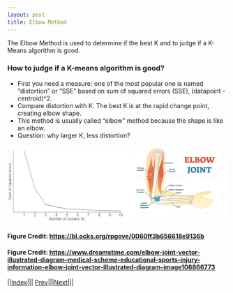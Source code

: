 ```yaml
---
layout: post
title: Elbow Method
---
```


The Elbow Method is used to determine if the best K and to judge if a K-Means algorithm is good.

### How to judge if a K-means algorithm is good?

- First you need a measure: one of the most popular one is named “distortion” or “SSE” based on sum of squared errors (SSE), (datapoint - centroid)^2.
- Compare distortion with K. The best K is at the rapid change point, creating elbow shape.
- This method is usually called “elbow” method because the shape is like an elbow.
- Question: why larger K, less distortion?

![](elbow1.png)
#### Figure Credit: https://bl.ocks.org/rpgove/0060ff3b656618e9136b
#### Figure Credit: https://www.dreamstime.com/elbow-joint-vector-illustrated-diagram-medical-scheme-educational-sports-injury-information-elbow-joint-vector-illustrated-diagram-image108866773

||[Index](../../../)||| [Prev](../)|||[Next](../)|||
